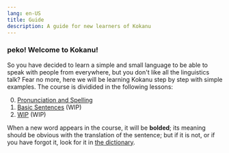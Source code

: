 ```yaml
---
lang: en-US
title: Guide
description: A guide for new learners of Kokanu
---
```


### peko! Welcome to Kokanu!

So you have decided to learn a simple and small language to be able to speak with people from everywhere, but you don't like all the linguistics talk? Fear no more, here we will be learning Kokanu step by step with simple examples. The course is dividided in the following lessons: 

0. [Pronunciation and Spelling](./pronunciation.md)  
1. [Basic Sentences](./basic-sentences.md) (WIP)  
2. [WIP](/error-404.md) (WIP)

When a new word appears in the course, it will be **bolded**; its meaning should be obvious with the translation of the sentence; but if it is not, or if you have forgot it, look for it in [the dictionary](https://dictionary.kokanu.com).
